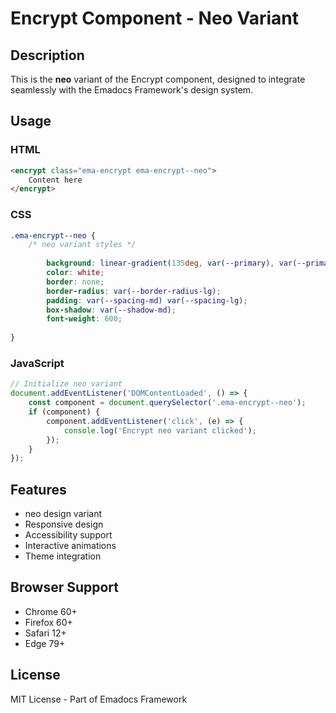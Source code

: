 # Encrypt Component - Neo Variant

## Description
This is the **neo** variant of the Encrypt component, designed to integrate seamlessly with the Emadocs Framework's design system.

## Usage

### HTML
```html
<encrypt class="ema-encrypt ema-encrypt--neo">
    Content here
</encrypt>
```

### CSS
```css
.ema-encrypt--neo {
    /* neo variant styles */
    
        background: linear-gradient(135deg, var(--primary), var(--primary-dark));
        color: white;
        border: none;
        border-radius: var(--border-radius-lg);
        padding: var(--spacing-md) var(--spacing-lg);
        box-shadow: var(--shadow-md);
        font-weight: 600;
    
}
```

### JavaScript
```javascript
// Initialize neo variant
document.addEventListener('DOMContentLoaded', () => {
    const component = document.querySelector('.ema-encrypt--neo');
    if (component) {
        component.addEventListener('click', (e) => {
            console.log('Encrypt neo variant clicked');
        });
    }
});
```

## Features
- neo design variant
- Responsive design
- Accessibility support
- Interactive animations
- Theme integration

## Browser Support
- Chrome 60+
- Firefox 60+
- Safari 12+
- Edge 79+

## License
MIT License - Part of Emadocs Framework
